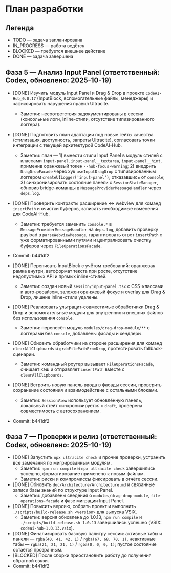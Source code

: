 # План разработки

## Легенда
- TODO — задача запланирована
- IN_PROGRESS — работа ведётся
- BLOCKED — требуется внешнее действие
- DONE — задача завершена

## Фаза 5 — Анализ Input Panel (ответственный: Codex, обновлено: 2025-10-19)
- [DONE] Изучить модуль Input Panel и Drag & Drop в проекте `CodeAI-Hub_0.0.17` (InputBlock, вспомогательные файлы, менеджеры) и зафиксировать нарушения правил Ultracite.
  - Заметки: несоответствия задокументированы в сессии (консольные логи, inline-стили, отсутствие типизированного логгера).
- [DONE] Подготовить план адаптации под новые гейты качества (стилизация, доступность, запреты Ultracite), согласовать точки интеграции с текущей архитектурой CodeAI-Hub.
  - Заметки: план — 1) вынести стили Input Panel в модуль стилей с классами `input-panel`, `input-panel__textarea`, `input-panel__hint`, применив оранжевый токен `--hub-focus-warning`; 2) внедрить `DragDropFacade` через хук `useInputDragDrop` с типизированным логгером `createUILogger('input-panel')`, отказавшись от `console`; 3) синхронизировать состояние панели с `SessionStateManager`, обновив bridge-команды в `MessageProviderMessageHandler` через `deps.log`.
- [DONE] Проверить контракты расширение ↔ webview для команд `insertPath` и очистки буферов, записать необходимые изменения для CodeAI-Hub.
  - Заметки: требуется заменить `console.*` в `MessageProviderMessageHandler` на `deps.log`, добавить проверку payload в `parseWebviewMessage`, гарантировать ответ `insertPath` с уже форматированными путями и централизовать очистку буферов через `FileOperationsFacade`.
- Commit: b441df2

- [DONE] Переписать InputBlock с учётом требований: оранжевая рамка внутри, автоформат текста при росте, отсутствие недопустимых API и прямых inline-стилей.
  - Заметки: создан новый `session/input-panel.tsx` с CSS-классами и авто-ресайзом, заложен оранжевый фокус и overlay для Drag & Drop, лишние inline-стили удалены.
- [DONE] Реализовать ультрацит-совместимые обработчики Drag & Drop и вспомогательные модули для внутренних и внешних файлов без использования `console`.
  - Заметки: перенесён модуль `modules/drag-drop-module/**` с логгерами без `console`, добавлены фасады и хендлеры.
- [DONE] Обновить обработчики на стороне расширения для команд `clearAllClipboards` и `grabFilePathFromDrop`, протестировать fallback-сценарии.
  - Заметки: командный роутер вызывает `FileOperationsFacade`, очищает кэш и отправляет `insertPath` вместе с `clearAllClipboards`.
- [DONE] Встроить новую панель ввода в фасады сессии, проверить сохранение состояния и взаимодействие с остальными блоками.
  - Заметки: `SessionView` использует обновлённую панель, локальный стейт синхронизируется с `draft`, проверена совместимость с автосохранением.
- Commit: b441df2

## Фаза 7 — Проверки и релиз (ответственный: Codex, обновлено: 2025-10-19)
- [DONE] Запустить `npx ultracite check` и прочие проверки, устранить все замечания по мигрированным модулям.
  - Заметки: `npm run compile` и `npx ultracite check` завершились успешно, форматирование применено к новым файлам.
  - Заметки: риски и компромиссы фиксировать в отчёте сессии.
- [DONE] Обновить `doc/Architecture/Architecture.md` и связанные записи базы знаний по структуре Input Panel.
  - Заметки: добавлены сведения о `modules/drag-drop-module`, `file-operations-facade` и фазе миграции Input Panel.
- [DONE] Повысить версию, собрать проект и выполнить `./scripts/build-release.sh <version>` для выпуска VSIX.
  - Заметки: версия обновлена до 1.0.13, `npm run compile` и `./scripts/build-release.sh 1.0.13` завершились успешно (VSIX: `codeai-hub-1.0.13.vsix`).
- [DONE] Финализировать базовую палитру сессии: активные табы и панели — `rgba(40, 41, 42, 1)` / `rgba(67, 68, 70, 1)`, неактивные табы — `rgba(21, 21, 21, 1)` / `rgba(0, 0, 0, 1)`; пустое состояние остаётся прозрачным.
- [BLOCKED] После сборки приостановить работу до получения обратной связи.
- Commit: b441df2
